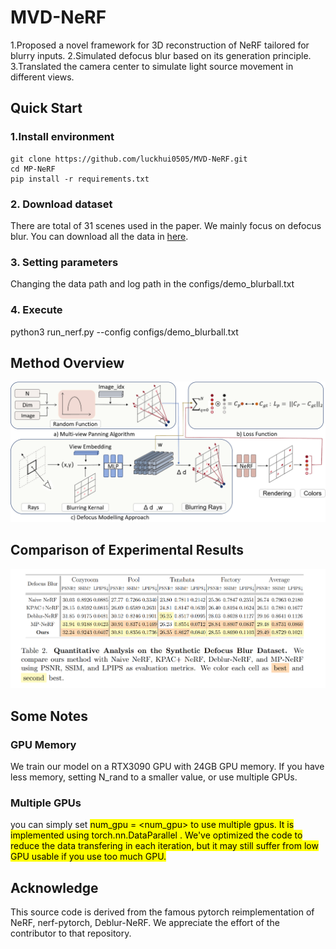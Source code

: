 # MVD-NeRF
1.Proposed a novel framework for 3D reconstruction of NeRF tailored for blurry inputs.
2.Simulated defocus blur based on its generation principle.
3.Translated the camera center to simulate light source movement in different views.

## Quick Start
### 1.Install environment
```
git clone https://github.com/luckhui0505/MVD-NeRF.git
cd MP-NeRF
pip install -r requirements.txt
```

### 2. Download dataset
There are total of 31 scenes used in the paper. We mainly focus on defocus blur. You can download all the data in [here](https://hkustconnect-my.sharepoint.com/personal/lmaag_connect_ust_hk/_layouts/15/onedrive.aspx?id=%2Fpersonal%2Flmaag%5Fconnect%5Fust%5Fhk%2FDocuments%2Fshare%2FCVPR2022%2Fdeblurnerf%5Fdataset&ga=1).
### 3. Setting parameters
Changing the data path and log path in the configs/demo_blurball.txt
### 4. Execute
python3 run_nerf.py --config configs/demo_blurball.txt

## Method Overview
![image](./framework/framework.jpg) 
## Comparison of Experimental Results
![image](./framework/result.jpg) 
## Some Notes
### GPU Memory
We train our model on a RTX3090 GPU with 24GB GPU memory. If you have less memory, setting N_rand to a smaller value, or use multiple GPUs.
### Multiple GPUs
you can simply set <mark> num_gpu = <num_gpu> <mark> to use multiple gpus. It is implemented using <mark> torch.nn.DataParallel <mark>. We've optimized the code to reduce the data transfering in each iteration, but it may still suffer from low GPU usable if you use too much GPU.
## Acknowledge
This source code is derived from the famous pytorch reimplementation of NeRF, nerf-pytorch, Deblur-NeRF. We appreciate the effort of the contributor to that repository.
